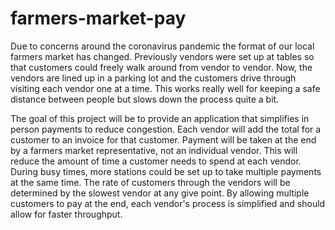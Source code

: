 # farmers-market-pay
Due to concerns around the coronavirus pandemic the format of our local farmers market has changed. Previously vendors were set up at tables so that customers could freely walk around from vendor to vendor. Now, the vendors are lined up in a parking lot and the customers drive through visiting each vendor one at a time. This works really well for keeping a safe distance between people but slows down the process quite a bit.

The goal of this project will be to provide an application that simplifies in person payments to reduce congestion. Each vendor will add the total for a customer to an invoice for that customer. Payment will be taken at the end by a farmers market representative, not an individual vendor. This will reduce the amount of time a customer needs to spend at each vendor. During busy times, more stations could be set up to take multiple payments at the same time. The rate of customers through the vendors will be determined by the slowest vendor at any give point. By allowing multiple customers to pay at the end, each vendor's process is simplified and should allow for faster throughput.
